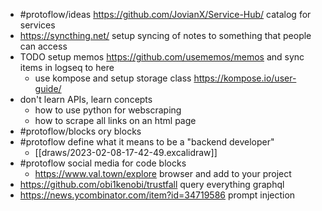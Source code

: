 - #protoflow/ideas https://github.com/JovianX/Service-Hub/ catalog for services
- https://syncthing.net/ setup syncing of notes to something that people can access
- TODO setup memos https://github.com/usememos/memos and sync items in logseq to here
	- use kompose and setup storage class https://kompose.io/user-guide/
- don't learn APIs, learn concepts
	- how to use python for webscraping
	- how to scrape all links on an html page
- #protoflow/blocks ory blocks
- #protoflow define what it means to be a "backend developer"
	- [[draws/2023-02-08-17-42-49.excalidraw]]
- #protoflow social media for code blocks
	- https://www.val.town/explore browser and add to your project
- https://github.com/obi1kenobi/trustfall query everything graphql
- https://news.ycombinator.com/item?id=34719586 prompt injection